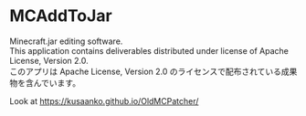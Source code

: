 # MCAddToJar
Minecraft.jar editing software.  
This application contains deliverables distributed under license of Apache License, Version 2.0.  
このアプリは Apache License, Version 2.0 のライセンスで配布されている成果物を含んでいます。  

Look at https://kusaanko.github.io/OldMCPatcher/